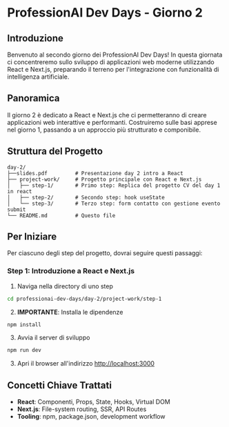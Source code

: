 # ProfessionAI Dev Days - Giorno 2

## Introduzione

Benvenuto al secondo giorno dei ProfessionAI Dev Days!
In questa giornata ci concentreremo sullo sviluppo di applicazioni web moderne utilizzando React e Next.js, preparando il terreno per l'integrazione con funzionalità di intelligenza artificiale.

## Panoramica

Il giorno 2 è dedicato a React e Next.js che ci permetteranno di creare applicazioni web interattive e performanti. Costruiremo sulle basi apprese nel giorno 1, passando a un approccio più strutturato e componibile.

## Struttura del Progetto

```
day-2/
├──slides.pdf         # Presentazione day 2 intro a React
├── project-work/     # Progetto principale con React e Next.js
│   ├── step-1/       # Primo step: Replica del progetto CV del day 1 in react
│   ├── step-2/       # Secondo step: hook useState
│   └── step-3/       # Terzo step: form contatto con gestione evento submit
└── README.md         # Questo file
```

## Per Iniziare

Per ciascuno degli step del progetto, dovrai seguire questi passaggi:

### Step 1: Introduzione a React e Next.js

1. Naviga nella directory di uno step

```bash
cd professionai-dev-days/day-2/project-work/step-1
```

2. **IMPORTANTE**: Installa le dipendenze

```bash
npm install
```

3. Avvia il server di sviluppo

```bash
npm run dev
```

3. Apri il browser all'indirizzo [http://localhost:3000](http://localhost:3000)

## Concetti Chiave Trattati

- **React**: Componenti, Props, State, Hooks, Virtual DOM
- **Next.js**: File-system routing, SSR, API Routes
- **Tooling**: npm, package.json, development workflow
